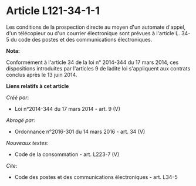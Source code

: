 # Article L121-34-1-1

Les conditions de la prospection directe au moyen d'un automate d'appel, d'un télécopieur ou d'un courrier électronique sont
prévues à l'article L. 34-5 du code des postes et des communications électroniques.

**Nota:**

Conformément à l'article 34 de la loi n° 2014-344 du 17 mars 2014, ces dispositions introduites par l'articles 9 de ladite
loi s'appliquent aux contrats conclus après le 13 juin 2014.

**Liens relatifs à cet article**

_Créé par_:

  - Loi n°2014-344 du 17 mars 2014 - art. 9 (V)

_Abrogé par_:

  - Ordonnance n°2016-301 du 14 mars 2016 - art. 34 (V)

_Nouveaux textes_:

  - Code de la consommation - art. L223-7 (V)

_Cite_:

  - Code des postes et des communications électroniques - art. L34-5
